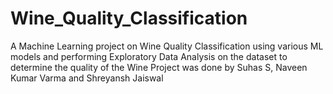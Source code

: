 # Wine_Quality_Classification
A Machine Learning project on Wine Quality Classification using various ML models and performing Exploratory Data Analysis on the dataset to determine the quality of the Wine
Project was done by Suhas S, Naveen Kumar Varma and Shreyansh Jaiswal
